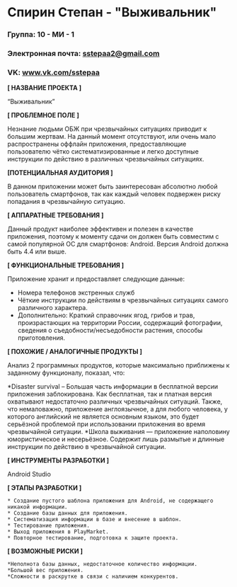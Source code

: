 ﻿# Спирин Степан - "Выживальник"

### Группа: 10 - МИ - 1
### Электронная почта: sstepaa2@gmail.com
### VK: www.vk.com/sstepaa


**[ НАЗВАНИЕ ПРОЕКТА ]**

“Выживальник”

**[ ПРОБЛЕМНОЕ ПОЛЕ ]**

Незнание людьми ОБЖ при чрезвычайных ситуациях приводит к большим жертвам. На данный момент отсутствуют, 
или очень мало распространены оффлайн приложения, предоставляющие пользователю чётко систематизированные и
легко доступные инструкции по действию в  различных чрезвычайных ситуациях. 

**[ПОТЕНЦИАЛЬНАЯ АУДИТОРИЯ ]**

В данном приложении может быть заинтересован абсолютно любой
пользователь смартфонов, так как каждый человек подвержен риску попадания в чрезвычайную ситуацию.

**[ АППАРАТНЫЕ ТРЕБОВАНИЯ ]** 

Данный продукт наиболее эффективен и полезен в качестве приложения, поэтому к моменту сдачи он должен быть 
совместим с самой популярной ОС для смартфонов: Android. 
Версия Android должна быть 4.4 или выше. 

**[ ФУНКЦИОНАЛЬНЫЕ ТРЕБОВАНИЯ ]**

Приложение хранит и предоставляет следующие данные:
* Номера телефонов экстренных служб
* Чёткие инструкции по действиям в чрезвычайных ситуациях самого различного характера.
* Дополнительно: Краткий справочник ягод, грибов и трав, произрастающих на территории России, 
содержащий фотографии, сведения о съедобности/несъедобности растения, способы приготовления.

**[ ПОХОЖИЕ / АНАЛОГИЧНЫЕ ПРОДУКТЫ ]**

Анализ 2 программных продуктов, которые максимально приближены к заданному функционалу, показал, что:

*Disaster survival – Большая часть информации в бесплатной версии приложения заблокирована. 
Как бесплатная, так и платная версия охватывают недостаточно различных чрезвычайных ситуаций. Также, что немаловажно, приложение англоязычное,
а для любого человека, у которого английский не является основным языком, это будет серьёзной проблемой при использовании приложения
во время чрезвычайной ситуации.
*Школа выживания — приложение наполовину юмористическое и несерьёзное. 
Содержит лишь размытые и длинные инструкции по действию в чрезвычайной ситуации. 

**[ ИНСТРУМЕНТЫ РАЗРАБОТКИ ]**

Android Studio

**[ ЭТАПЫ РАЗРАБОТКИ ]**

    * Создание пустого шаблона приложения для Android, не содержащего никакой информации.
    * Создание базы данных для приложения.
    * Систематизация информации в базе и внесение в шаблон.
    * Тестирование приложения.
    * Выход приложения в PlayMarket.
    * Повторное тестирование, подготовка к защите проекта.
**[ ВОЗМОЖНЫЕ РИСКИ ]**

    *Неполнота базы данных, недостаточное количество информации.
    *Большой вес приложения.
    *Сложности в раскрутке в связи с наличием конкурентов.
